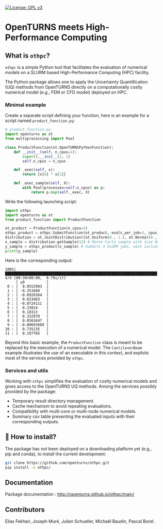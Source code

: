 [![License: GPL v3](https://img.shields.io/badge/License-GPLv3-blue.svg)](https://www.gnu.org/licenses/gpl-3.0)


# OpenTURNS meets High-Performance Computing


## What is `othpc`?

`othpc` is a simple Python tool that facilitates the evaluation of numerical models on a SLURM based High-Performance Computing (HPC) facility.

The Python package allows one to apply the Uncertainty Quantification (UQ) methods from OpenTURNS directly on a computationally costly numerical model (e.g., FEM or CFD model) deployed on HPC.

### Minimal example

Create a separate script defining your function, here is an example for a script named `product_function.py`:

```Python
# product_function.py
import openturns as ot
from multiprocessing import Pool

class ProductFunction(ot.OpenTURNSPythonFunction):
    def __init__(self, n_cpus=1):
        super().__init__(2, 1)
        self.n_cpus = n_cpus

    def _exec(self, x):
        return [x[0] * x[1]]

    def _exec_sample(self, X):
        with Pool(processes=self.n_cpus) as p:
            return p.map(self._exec, X)
```

Write the following launching script:
```Python
import othpc
import openturns as ot 
from product_function import ProductFunction

ot_product = ProductFunction(n_cpus=3)
othpc_product = othpc.SubmitFunction(ot_product, evals_per_job=3, cpus_per_job=3, timeout_per_job=5)
distribution = ot.JointDistribution([ot.Uniform(0., 1.), ot.Normal(0., 1.)])
x_sample = distribution.getSample(12) # Monte Carlo sample with size N=12
y_sample = othpc_product(x_sample) # Submits 4 SLURM jobs, each including a batch of 3 evaluations 
print(y_sample)
```

Here is the corresponding output:
```
100%|██████████████████████████████████████████████████████████████████████| 4/4 [00:39<00:00,  9.79s/it]
     [ y0          ]
 0 : [  0.0552903  ]
 1 : [ -0.351668   ]
 2 : [ -0.0928364  ]
 3 : [  0.023483   ]
 4 : [ -0.0724111  ]
 5 : [  0.33814    ]
 6 : [  0.10313    ]
 7 : [  0.332978   ]
 8 : [  0.0561647  ]
 9 : [ -0.00693689 ]
10 : [  0.735135   ]
11 : [  0.107765   ]
```

Beyond this basic example, the `ProductFunction` class is meant to be replaced by the execution of a numerical model. 
The `CantileverBeam` example illustrates the use of an executable in this context, and exploits most of the services provided by `othpc`.  

### Services and utils

Working with `othpc` simplifies the evaluation of costly numerical models and gives access to the OpenTURNS UQ methods.
Among the services possibly provided by the package: 

- Temporary result directory management.
- Cache mechanism to avoid repeating evaluations.
- Compatibility with multi-core or multi-node numerical models.
- Summary csv table presenting the evaluated inputs with their corresponding outputs.



## :floppy_disk: How to install?

The package has not been deployed on a downloading platform yet (e.g., pip and conda), to install the current development: 

```bash
git clone https://github.com/openturns/othpc.git
pip install -e othpc/
``` 


## Documentation

Package documentation : http://openturns.github.io/othpc/main/



## Contributors

Elias Fekhari, Joseph Muré, Julien Schueller, Michaël Baudin, Pascal Borel.
